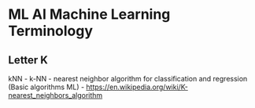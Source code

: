 # ML AI Machine Learning Terminology 

## Letter K

kNN - k-NN - nearest neighbor algorithm for classification and regression (Basic algorithms ML) - https://en.wikipedia.org/wiki/K-nearest_neighbors_algorithm

